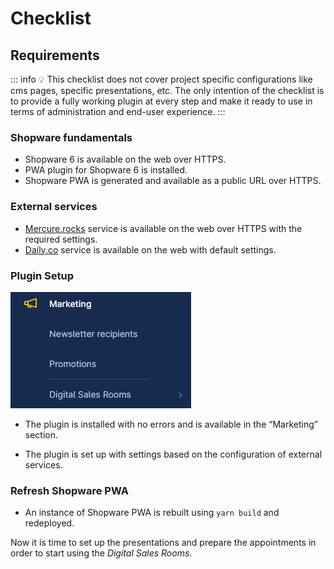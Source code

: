 # Checklist

## Requirements

::: info
💡 This checklist does not cover project specific configurations like cms pages, specific presentations, etc. The only intention of the checklist is to provide a fully working plugin at every step and make it ready to use in terms of administration and end-user experience.
:::

### Shopware fundamentals

* Shopware 6 is available on the web over HTTPS.
* PWA plugin for Shopware 6 is installed.
* Shopware PWA is generated and available as a public URL over HTTPS.

### External services

* [Mercure.rocks](http://Mercure.rocks) service is available on the web over HTTPS with the required settings.
* [Daily.co](http://Daily.co) service is available on the web with default settings.

### Plugin Setup

![ ](../../.gitbook/assets/products-digitalSalesRooms-display.png)

* The plugin is installed with no errors and is available in the “Marketing” section.
  
* The plugin is set up with settings based on the configuration of external services.

### Refresh Shopware PWA

* An instance of Shopware PWA is rebuilt using `yarn build` and redeployed.

Now it is time to set up the presentations and prepare the appointments in order to start using the *Digital Sales Rooms*.
